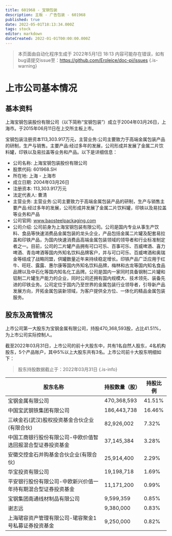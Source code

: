 ```yaml
---
title: 601968 - 宝钢包装
description: 主板 - 广告包装 - 601968
published: true
date: 2022-05-01T18:13:34.000Z
tags: stock
editor: markdown
dateCreated: 2022-01-01T00:00:00.000Z
---
```


> 本页面由自动化程序生成于 2022年5月1日 18:13
> 内容可能存在错误，如有bug请提交issue至：https://github.com/Eroleice/doc-pi/issues
{.is-warning}

# 上市公司基本情况

## 基本资料

上海宝钢包装股份有限公司（以下简称“宝钢包装”）成立于2004年03月26日，上海市。于2015年06月11日在上交所主板上市。

宝钢包装注册资本113,303.917万元，主营业务:公司主要致力于高端金属包装产品的研制，生产与销售。主要产品:经过多年的发展，公司形成并发展了金属二片饮料罐，印铁以及易拉盖等业务和产品。以下是详细信息：

- 公司名称: 上海宝钢包装股份有限公司
- 股票代码: 601968.SH
- 所在地: 上海 - 上海市
- 成立日期: 2004年03月26日
- 注册资本: 113,303.917万元
- 法定代表人: 曹清
- 主营业务: 主营业务:公司主要致力于高端金属包装产品的研制，生产与销售主要产品:经过多年的发展，公司形成并发展了金属二片饮料罐，印铁以及易拉盖等业务和产品
- 公司官网: www.baosteelpackaging.com
- 公司介绍: 公司前身为上海宝钢包装有限公司。公司是国内专业从事生产饮料、食品等快速消费品金属包装的龙头企业，产品包括金属二片罐及配套易拉盖和印铁产品，为国内快速消费品高端金属包装领域的领导者和行业标准制定者之一。目前，公司的二片罐产品拥有可口可乐、百事可乐、百威啤酒、喜力啤酒、青岛啤酒等国内外知名饮料品牌客户，并与可口可乐、百威啤酒和奥瑞金等结成了战略同盟，供罐数量近年来持续稳定增长。印铁产品广泛应用于红牛、旺旺、露露、惠尔康等国内外知名饮料品牌，梅林和古龙等国内知名食品品牌以及中石化等国内知名化工品牌。公司是国内一家同时具备钢制二片罐和铝制二片罐生产能力的企业，同时公司还拥有国内规模大、技术领先、装备先进的印铁业务。公司定位于国内乃至世界的金属包装行业领导者，引导新产品发展方向，开拓金属包装新领域，为客户提供全方位、一体化的精品金属包装服务。


## 股东及高管情况

上市公司第一大股东为宝钢金属有限公司，持股470,368,593股，占比41.51%，为上市公司实际控制人。

截至2022年03月31日，上市公司的前十大股东中，共有1名自然人股东，4名机构股东，5个产品账户，其中5%以上大股东共有3名。上市公司前十大股东明细如下：

> 股东持股数据截止于：2022年03月31日
{.is-info}

| 股东名称 | 持股数量（股） | 持股比例 |
| --- | --- | --- |
| 宝钢金属有限公司 | 470,368,593 | 41.51% |
| 中国宝武钢铁集团有限公司 | 186,443,738 | 16.46% |
| 三峡金石(武汉)股权投资基金合伙企业(有限合伙) | 82,926,002 | 7.32% |
| 中国工商银行股份有限公司-中欧价值智选回报混合型证券投资基金 | 37,145,384 | 3.28% |
| 安徽交控金石并购基金合伙企业(有限合伙) | 25,914,400 | 2.29% |
| 华宝投资有限公司 | 19,198,718 | 1.69% |
| 平安银行股份有限公司-中欧新兴价值一年持有期混合型证券投资基金 | 11,171,200 | 0.99% |
| 宝钢集团南通线材制品有限公司 | 9,599,359 | 0.85% |
| 谢志远 | 9,380,000 | 0.83% |
| 上海珺容资产管理有限公司-珺容聚金1号私募证券投资基金 | 9,250,000 | 0.82% |




